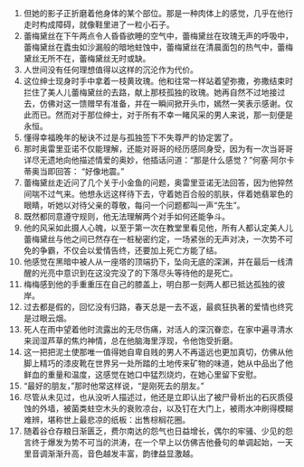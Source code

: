 1. 但她的影子正折磨着他身体的某个部位。那是一种肉体上的感觉，几乎在他行走时构成障碍，就像鞋里进了一粒小石子。
2. 蕾梅黛丝在下午两点令人昏昏欲睡的空气中，蕾梅黛丝在玫瑰无声的呼吸中，蕾梅黛丝在蠹虫如沙漏般的暗地蛀蚀中，蕾梅黛丝在清晨面包的热气中，蕾梅黛丝无所不在，蕾梅黛丝无时或缺。
3. 人世间没有任何理想值得以这样的沉沦作为代价。
4. 这位绅士现身时手中拿着一枝黄玫瑰。他和往常一样站着望弥撒，弥撒结束时拦住了美人儿蕾梅黛丝的去路，献上那枝孤独的玫瑰。她再自然不过地接过去，仿佛对这一馈赠早有准备，并在一瞬间掀开头巾，嫣然一笑表示感谢。仅此而已。然而对于那位绅士，对于所有不幸一睹风采的男人来说，那一刻便是永恒。
5. 懂得幸福晚年的秘诀不过是与孤独签下不失尊严的协定罢了。
6. 那时奥雷里亚诺不仅能理解，还能对哥哥的经历感同身受，因为有一次当哥哥详尽无遗地向他描述情爱的奥妙，他插话问道：“那是什么感觉？”何塞·阿尔卡蒂奥当即回答： “好像地震。”
7. 蕾梅黛丝走近问了几个关于小金鱼的问题，奥雷里亚诺无法回答，因为他猝然间喘不过气来。他想永远这样待下去，守着她百合般的肌肤，伴着她翡翠色的眼睛，听她以对待父亲的尊敬，每问一个问题都叫一声“先生”。
8. 既然都同意遵守规则，他无法理解两个对手如何还能争斗。
9. 他的风采如此摄人心魄，以至于第一次在教堂里看见他，所有人都认定美人儿蕾梅黛丝与他之间已然存在一桩秘密约定，一场紧张的无声对决，一次势不可免的争霸，不仅会以爱情告终，还要加上死亡方能了结。
10. 他感觉在黑暗中被人从一座塔的顶端扔下，坠向无底的深渊，并在最后一线清醒的光亮中意识到在这没完没了的下落尽头等待他的是死亡。
11. 梅梅感到他的手重重压在自己的膝盖上，明白那一刻两人都已抵达孤独的彼岸。
12. 过去都是假的，回忆没有归路，春天总是一去不返，最疯狂执著的爱情也终究是过眼云烟。
13. 死人在雨中望着他时流露出的无尽伤痛，对活人的深沉眷恋，在家中遍寻清水来润湿芦草的焦灼神情，总在他脑海里浮现，令他饱受折磨。
14. 这一把把泥土使那唯一值得她自卑自贱的男人不再遥远也更加真切，仿佛从他脚上精巧的漆皮靴在世界另一处所踏的土地传来矿物的味道，她从中品出了他鲜血的重量和温度，这感觉在她口中猛烈烧灼，在她心里留下安慰。
15. “最好的朋友，”那时他常这样说，“是刚死去的朋友。”
16. 尽管从未见过，也从没听人描述过，他还是立即认出了被尸骨析出的石灰质侵蚀的外墙，被菌类蛀空木头的衰败凉台，以及钉在大门上，被雨水冲刷得模糊难辨，堪称世上最悲凉的纸板：出售棕榈花圈。
17. 随着谷仓存粮日渐匮乏，费尔南达的怨气也日益增长，偶尔的牢骚、少见的怨言终于爆发为势不可当的洪涛，在一个早上以仿佛吉他叠句的单调起始，一天里音调渐渐升高，音色越发丰富，韵律益显激越。
